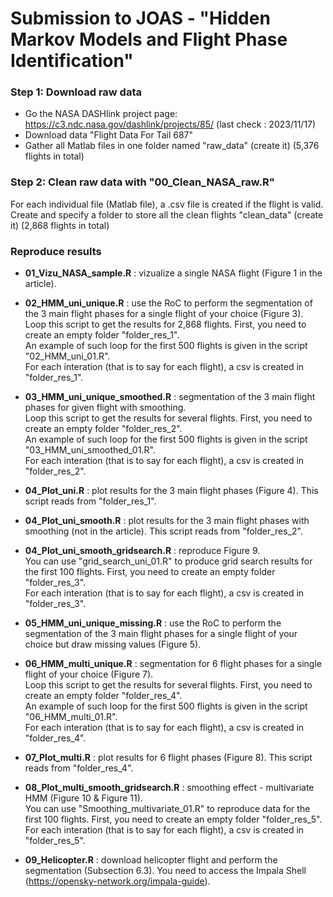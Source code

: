 # Submission to JOAS - "Hidden Markov Models and Flight Phase Identification" 

### Step 1: Download raw data 

- Go the NASA DASHlink project page: https://c3.ndc.nasa.gov/dashlink/projects/85/ (last check : 2023/11/17)
- Download data "Flight Data For Tail 687" 
- Gather all Matlab files in one folder named "raw_data" (create it) (5,376 flights in total)

### Step 2: Clean raw data with "00_Clean_NASA_raw.R"

For each individual file (Matlab file), a .csv file is created if the flight is valid. 
Create and specify a folder to store all the clean flights "clean_data" (create it) (2,868 flights in total)

### Reproduce results

- **01_Vizu_NASA_sample.R** : vizualize a single NASA flight (Figure 1 in the article).    
  
- **02_HMM_uni_unique.R** : use the RoC to perform the segmentation of the 3 main flight phases for a single flight of your choice (Figure 3).        
  Loop this script to get the results for 2,868 flights. First, you need to create an empty folder "folder_res_1".   
  An example of such loop for the first 500 flights is given in the script "02_HMM_uni_01.R".  
  For each interation (that is to say for each flight), a csv is created in "folder_res_1".  
  
- **03_HMM_uni_unique_smoothed.R** : segmentation of the 3 main flight phases for given flight with smoothing.    
  Loop this script to get the results for several flights. First, you need to create an empty folder "folder_res_2".     
  An example of such loop for the first 500 flights is given in the script "03_HMM_uni_smoothed_01.R".     
  For each interation (that is to say for each flight), a csv is created in "folder_res_2".  
    
- **04_Plot_uni.R** : plot results for the 3 main flight phases (Figure 4). This script reads from "folder_res_1".   

- **04_Plot_uni_smooth.R** : plot results for the 3 main flight phases with smoothing (not in the article). This script reads from "folder_res_2".    

- **04_Plot_uni_smooth_gridsearch.R** : reproduce Figure 9.  
  You can use "grid_search_uni_01.R" to produce grid search results for the first 100 flights. First, you need to create an empty folder "folder_res_3".  
  For each interation (that is to say for each flight), a csv is created in "folder_res_3".    
 
- **05_HMM_uni_unique_missing.R** : use the RoC to perform the segmentation of the 3 main flight phases for a single flight of your choice but draw missing values (Figure 5).  
    
- **06_HMM_multi_unique.R** : segmentation for 6 flight phases for a single flight of your choice (Figure 7).     
  Loop this script to get the results for several flights. First, you need to create an empty folder "folder_res_4".       
  An example of such loop for the first 500 flights is given in the script "06_HMM_multi_01.R".      
  For each interation (that is to say for each flight), a csv is created in "folder_res_4".  
  
- **07_Plot_multi.R** : plot results for 6 flight phases (Figure 8). This script reads from "folder_res_4".     
    
- **08_Plot_multi_smooth_gridsearch.R** : smoothing effect - multivariate HMM (Figure 10 & Figure 11).  
  You can use "Smoothing_multivariate_01.R" to reproduce data for the first 100 flights. First, you need to create an empty folder "folder_res_5".
  For each interation (that is to say for each flight), a csv is created in "folder_res_5".  
  
- **09_Helicopter.R** : download helicopter flight and perform the segmentation (Subsection 6.3). You need to access the Impala Shell (https://opensky-network.org/impala-guide).         
